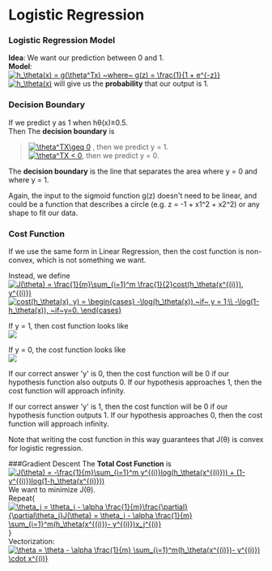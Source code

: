 # Logistic Regression
### Logistic Regression Model <br>
**Idea**: We want our prediction between 0 and 1.<br>
**Model**:<br>
 <a href="https://www.codecogs.com/eqnedit.php?latex=h_\theta(x)&space;=&space;g(\theta^Tx)&space;~where~&space;g(z)&space;=&space;\frac{1}{1&space;&plus;&space;e^{-z}}" target="_blank"><img src="https://latex.codecogs.com/gif.latex?h_\theta(x)&space;=&space;g(\theta^Tx)&space;~where~&space;g(z)&space;=&space;\frac{1}{1&space;&plus;&space;e^{-z}}" title="h_\theta(x) = g(\theta^Tx) ~where~ g(z) = \frac{1}{1 + e^{-z}}" /></a> <br>
<a href="https://www.codecogs.com/eqnedit.php?latex=h_\theta(x)" target="_blank"><img src="https://latex.codecogs.com/gif.latex?h_\theta(x)" title="h_\theta(x)" /></a> will give us the **probability** that our output is 1.

### Decision Boundary <br>
If we predict y as 1 when hθ(x)≥0.5.<br>
 Then The **decision boundary** is <br>
> <a href="https://www.codecogs.com/eqnedit.php?latex=\theta^TX\geq&space;0" target="_blank"><img src="https://latex.codecogs.com/gif.latex?\theta^TX\geq&space;0" title="\theta^TX\geq 0" /></a>  , then we predict y = 1.<br>
>  <a href="https://www.codecogs.com/eqnedit.php?latex=\theta^TX&space;<&space;0" target="_blank"><img src="https://latex.codecogs.com/gif.latex?\theta^TX&space;<&space;0" title="\theta^TX < 0" /></a>, then we predict y = 0.

The **decision boundary** is the line that separates the area where y = 0 and where y = 1.

Again, the input to the sigmoid function g(z) doesn't need to be linear, and could be a function that describes a circle (e.g. z = -1 + x1^2 + x2^2​) or any shape to fit our data.

### Cost Function<br>

If we use the same form in Linear Regression, then the cost function is non-convex, which is not something we want.

Instead, we define<br>
<a href="https://www.codecogs.com/eqnedit.php?latex=J(\theta)&space;=&space;\frac{1}{m}\sum_{i=1}^m&space;\frac{1}{2}cost(h_\theta(x^{(i)}),&space;y^{(i)})" target="_blank"><img src="https://latex.codecogs.com/gif.latex?J(\theta)&space;=&space;\frac{1}{m}\sum_{i=1}^m&space;\frac{1}{2}cost(h_\theta(x^{(i)}),&space;y^{(i)})" title="J(\theta) = \frac{1}{m}\sum_{i=1}^m \frac{1}{2}cost(h_\theta(x^{(i)}), y^{(i)})" /></a><br>
<a href="https://www.codecogs.com/eqnedit.php?latex=cost(h_\theta(x),&space;y)&space;=&space;\begin{cases}&space;-\log(h_\theta(x)),~if~&space;y&space;=&space;1;\\&space;-\log(1-h_\theta(x)),&space;~if~y=0.&space;\end{cases}" target="_blank"><img src="https://latex.codecogs.com/gif.latex?cost(h_\theta(x),&space;y)&space;=&space;\begin{cases}&space;-\log(h_\theta(x)),~if~&space;y&space;=&space;1;\\&space;-\log(1-h_\theta(x)),&space;~if~y=0.&space;\end{cases}" title="cost(h_\theta(x), y) = \begin{cases} -\log(h_\theta(x)),~if~ y = 1;\\ -\log(1-h_\theta(x)), ~if~y=0. \end{cases}" /></a>

If y = 1, then cost function looks like<br>
![](https://d3c33hcgiwev3.cloudfront.net/imageAssetProxy.v1/Q9sX8nnxEeamDApmnD43Fw_1cb67ecfac77b134606532f5caf98ee4_Logistic_regression_cost_function_positive_class.png?expiry=1568073600000&hmac=eFsagYpqa-lGR_ORNA5tQmfNaijQgQKneUheJlYwmzE)

If y = 0, the cost function looks like<br>
![](https://d3c33hcgiwev3.cloudfront.net/imageAssetProxy.v1/Ut7vvXnxEead-BJkoDOYOw_f719f2858d78dd66d80c5ec0d8e6b3fa_Logistic_regression_cost_function_negative_class.png?expiry=1568073600000&hmac=x49tgPnwfducHkzt3e_TRkm22MbFKuOSAcDY20KhyBI)

If our correct answer 'y' is 0, then the cost function will be 0 if our hypothesis function also outputs 0. If our hypothesis approaches 1, then the cost function will approach infinity.

If our correct answer 'y' is 1, then the cost function will be 0 if our hypothesis function outputs 1. If our hypothesis approaches 0, then the cost function will approach infinity.

Note that writing the cost function in this way guarantees that J(θ) is convex for logistic regression.


###Gradient Descent
The **Total Cost Function** is<br>
<a href="https://www.codecogs.com/eqnedit.php?latex=J(\theta)&space;=&space;-\frac{1}{m}\sum_{i=1}^m&space;y^{(i)}log(h_\theta(x^{(i)}))&space;&plus;&space;(1-y^{(i)})log(1-h_\theta(x^{(i)}))" target="_blank"><img src="https://latex.codecogs.com/gif.latex?J(\theta)&space;=&space;-\frac{1}{m}\sum_{i=1}^m&space;y^{(i)}log(h_\theta(x^{(i)}))&space;&plus;&space;(1-y^{(i)})log(1-h_\theta(x^{(i)}))" title="J(\theta) = -\frac{1}{m}\sum_{i=1}^m y^{(i)}log(h_\theta(x^{(i)})) + (1-y^{(i)})log(1-h_\theta(x^{(i)}))" /></a><br>
We want to minimize J(θ).<br>
Repeat{<br>
<a href="https://www.codecogs.com/eqnedit.php?latex=\theta_j&space;=&space;\theta_j&space;-&space;\alpha&space;\frac{1}{m}\frac{\partial}{\partial\theta_j}J(\theta)&space;=&space;\theta_j&space;-&space;\alpha&space;\frac{1}{m}&space;\sum_{i=1}^m(h_\theta(x^{(i)})-&space;y^{(i)})x_j^{(i)}" target="_blank"><img src="https://latex.codecogs.com/gif.latex?\theta_j&space;=&space;\theta_j&space;-&space;\alpha&space;\frac{1}{m}\frac{\partial}{\partial\theta_j}J(\theta)&space;=&space;\theta_j&space;-&space;\alpha&space;\frac{1}{m}&space;\sum_{i=1}^m(h_\theta(x^{(i)})-&space;y^{(i)})x_j^{(i)}" title="\theta_j = \theta_j - \alpha \frac{1}{m}\frac{\partial}{\partial\theta_j}J(\theta) = \theta_j - \alpha \frac{1}{m} \sum_{i=1}^m(h_\theta(x^{(i)})- y^{(i)})x_j^{(i)}" /></a>
}<br>
Vectorization: <br>
<a href="https://www.codecogs.com/eqnedit.php?latex=\theta&space;=&space;\theta&space;-&space;\alpha&space;\frac{1}{m}&space;\sum_{i=1}^m(h_\theta(x^{(i)})-&space;y^{(i)})&space;\cdot&space;x^{(i)}" target="_blank"><img src="https://latex.codecogs.com/gif.latex?\theta&space;=&space;\theta&space;-&space;\alpha&space;\frac{1}{m}&space;\sum_{i=1}^m(h_\theta(x^{(i)})-&space;y^{(i)})&space;\cdot&space;x^{(i)}" title="\theta = \theta - \alpha \frac{1}{m} \sum_{i=1}^m(h_\theta(x^{(i)})- y^{(i)}) \cdot x^{(i)}" /></a>
